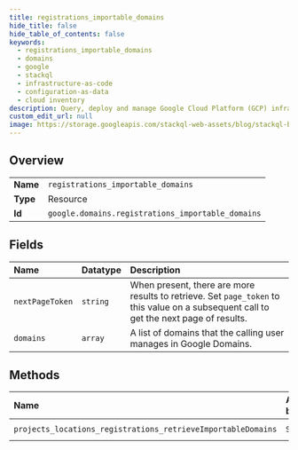 ```yaml
---
title: registrations_importable_domains
hide_title: false
hide_table_of_contents: false
keywords:
  - registrations_importable_domains
  - domains
  - google    
  - stackql
  - infrastructure-as-code
  - configuration-as-data
  - cloud inventory
description: Query, deploy and manage Google Cloud Platform (GCP) infrastructure and resources using SQL
custom_edit_url: null
image: https://storage.googleapis.com/stackql-web-assets/blog/stackql-blog-post-featured-image.png
---
```

  
    

## Overview
<table><tbody>
<tr><td><b>Name</b></td><td><code>registrations_importable_domains</code></td></tr>
<tr><td><b>Type</b></td><td>Resource</td></tr>
<tr><td><b>Id</b></td><td><code>google.domains.registrations_importable_domains</code></td></tr>
</tbody></table>

## Fields
| Name | Datatype | Description |
|:-----|:---------|:------------|
| `nextPageToken` | `string` | When present, there are more results to retrieve. Set `page_token` to this value on a subsequent call to get the next page of results. |
| `domains` | `array` | A list of domains that the calling user manages in Google Domains. |
## Methods
| Name | Accessible by | Required Params |
|:-----|:--------------|:----------------|
| `projects_locations_registrations_retrieveImportableDomains` | `SELECT` | `locationsId, projectsId` |
